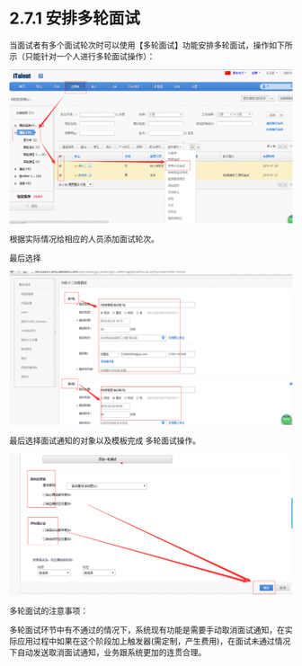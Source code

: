 # 2.7.1 安排多轮面试


当面试者有多个面试轮次时可以使用【多轮面试】功能安排多轮面试，操作如下所示（只能针对一个人进行多轮面试操作）：

![](image207.png)

根据实际情况给相应的人员添加面试轮次。

最后选择

![](image209.png)

最后选择面试通知的对象以及模板完成 多轮面试操作。

![](image211.png)

多轮面试的注意事项：

多轮面试环节中有不通过的情况下，系统现有功能是需要手动取消面试通知，在实际应用过程中如果在这个阶段加上触发器(需定制，产生费用)，在面试未通过情况下自动发送取消面试通知，业务跟系统更加的连贯合理。

